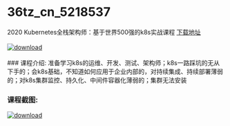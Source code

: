 # 36tz_cn_5218537
2020 Kubernetes全栈架构师：基于世界500强的k8s实战课程
[下载地址](http://www.36tz.cn/article/5218537 "下载地址")
<br/></br>[![download](http://36tz.cn/muke_img/2021_02_1-70-300x143.png "下载地址")](http://www.36tz.cn/article/5218537 "下载地址")
<br/></br>### 课程介绍:
准备学习k8s的运维、开发、测试、架构师；k8s一路踩坑的无从下手的；会k8s基础，不知道如何应用于企业内部的，对持续集成、持续部署薄弱的；对k8s集群监控、持久化、中间件容器化薄弱的；集群无法安装

### 课程截图:
[![download](http://36tz.cn/muke_img/2021_02_2-74.png "下载地址")](http://www.36tz.cn/article/5218537 "下载地址")

